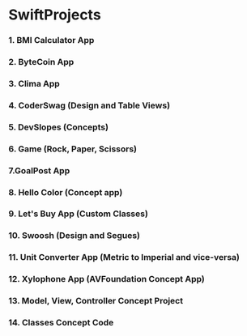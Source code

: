 # SwiftProjects
### 1. BMI Calculator App
### 2. ByteCoin App
### 3. Clima App
### 4. CoderSwag (Design and Table Views)
### 5. DevSlopes (Concepts)
### 6. Game (Rock, Paper, Scissors)
### 7.GoalPost App
### 8. Hello Color (Concept app)
### 9. Let's Buy App (Custom Classes)
### 10. Swoosh (Design and Segues)
### 11. Unit Converter App (Metric to Imperial and vice-versa)
### 12. Xylophone App (AVFoundation Concept App)
### 13. Model, View, Controller Concept Project
### 14. Classes Concept Code
